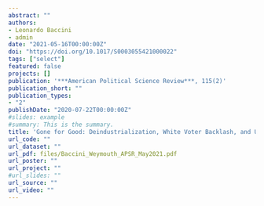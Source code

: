 ```yaml
---
abstract: ""
authors:
- Leonardo Baccini
- admin
date: "2021-05-16T00:00:00Z"
doi: "https://doi.org/10.1017/S0003055421000022"
tags: ["select"]
featured: false
projects: []
publication: '***American Political Science Review***, 115(2)'
publication_short: ""
publication_types:
- "2"
publishDate: "2020-07-22T00:00:00Z"
#slides: example
#summary: This is the summary.
title: 'Gone for Good: Deindustrialization, White Voter Backlash, and U.S. Presidential Voting'
url_code: ""
url_dataset: ""
url_pdf: files/Baccini_Weymouth_APSR_May2021.pdf
url_poster: ""
url_project: ""
#url_slides: ""
url_source: ""
url_video: ""
---
```

